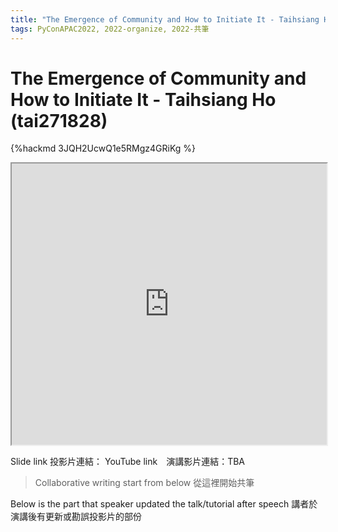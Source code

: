 ```yaml
---
title: "The Emergence of Community and How to Initiate It - Taihsiang Ho (tai271828)"
tags: PyConAPAC2022, 2022-organize, 2022-共筆
---
```


# The Emergence of Community and How to Initiate It - Taihsiang Ho (tai271828)

{%hackmd 3JQH2UcwQ1e5RMgz4GRiKg %}

<iframe src=https://app.sli.do/event/hVZmGa9aoAE4dTSpjVucmj height=450 width=100%></iframe>


Slide link 投影片連結：
YouTube link　演講影片連結：TBA

> Collaborative writing start from below 
> 從這裡開始共筆 

Below is the part that speaker updated the talk/tutorial after speech
講者於演講後有更新或勘誤投影片的部份